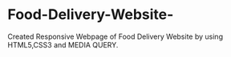 # Food-Delivery-Website-
Created Responsive Webpage of Food Delivery Website by using HTML5,CSS3 and MEDIA QUERY.
